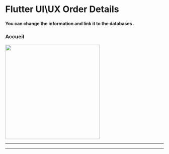  <h1> Flutter UI\UX Order Details</h1>  
 
<h4> You can change the information and link it to the databases .</h4>

<h3>Accueil</h3> 


<img src="https://github.com/abenkoula71/day1-order-details/blob/main/Screenshot%202023-03-23%20224836.png" width="300" /> 

<hr><hr>

